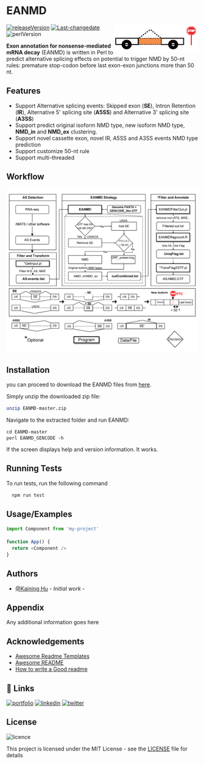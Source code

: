 
# EANMD
<img src="https://github.com/dontkme/PersonalScripts/raw/master/Fig.logo.EANMD-02.png"  align="right" height="73" width="221"/>

[![releaseVersion](https://img.shields.io/badge/release%20version-1.42-green.svg?style=flat)](https://github.com/dontkme/EANMD/releases) [![Last-changedate](https://img.shields.io/badge/last%20change-2023--7--11-green.svg)](https://github.com/dontkme/EAHNMD/commit) ![perlVersion](https://img.shields.io/badge/perl-%3E%3D5.10-blue.svg?sytle=flat)

**Exon annotation for nonsense-mediated mRNA decay** (EANMD) is written in Perl to predict alternative splicing effects on potential to trigger NMD by 50-nt rules: premature stop-codon before last exon-exon junctions more than 50 nt.

## Features

- Support Alternative splicing events: Skipped exon (**SE**), Intron Retention (**IR**), Alternative 5' splicing site (**A5SS**) and Alternative 3' splicing site (**A3SS**)
- Support predict original isoform NMD type, new isoform NMD type, **NMD_in** and **NMD_ex** clustering.
- Support novel cassette exon, novel IR, A5SS and A3SS events NMD type prediction
- Support customize 50-nt rule
- Support multi-threaded


## Workflow

![EANMD workflow](https://github.com/dontkme/PersonalScripts/raw/master/Fig.workflow.202402-01.png)







## Installation

you can proceed to download the EANMD files from [here](https://github.com/dontkme/EANMD/archive/master.zip).

Simply unzip the downloaded zip file:


```bash
unzip EANMD-master.zip
```

Navigate to the extracted folder and run EANMD:

```
cd EANMD-master
perl EANMD_GENCODE -h
```

If the screen displays help and version information. It works.
    
## Running Tests

To run tests, run the following command

```bash
  npm run test
```


## Usage/Examples

```javascript
import Component from 'my-project'

function App() {
  return <Component />
}
```


## Authors

- [@Kaining Hu](https://www.github.com/dontkme) - *Initial work* -


## Appendix

Any additional information goes here


## Acknowledgements

 - [Awesome Readme Templates](https://awesomeopensource.com/project/elangosundar/awesome-README-templates)
 - [Awesome README](https://github.com/matiassingers/awesome-readme)
 - [How to write a Good readme](https://bulldogjob.com/news/449-how-to-write-a-good-readme-for-your-github-project)


## 🔗 Links
[![portfolio](https://img.shields.io/badge/my_portfolio-000?style=for-the-badge&logo=ko-fi&logoColor=white)](https://katherineoelsner.com/)
[![linkedin](https://img.shields.io/badge/linkedin-0A66C2?style=for-the-badge&logo=linkedin&logoColor=white)](https://www.linkedin.com/)
[![twitter](https://img.shields.io/badge/twitter-1DA1F2?style=for-the-badge&logo=twitter&logoColor=white)](https://twitter.com/)

## License
![licence](https://img.shields.io/github/license/mashape/apistatus.svg?maxAge=2592000)

This project is licensed under the MIT License - see the [LICENSE](LICENSE) file for details